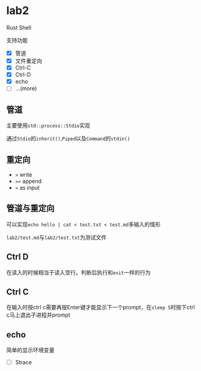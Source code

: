 # lab2

Rust Shell

支持功能
- [X] 管道
- [X] 文件重定向
- [X] Ctrl-C
- [X] Ctrl-D
- [X] echo
- [ ] ...(more)

## 管道

主要使用`std::process::Stdio`实现

通过`Stdio`的`inherit()`,`Piped`以及`Command`的`stdin()`

## 重定向

-   `>` write
-   `>>` append
-   `<` as input

## 管道与重定向

可以实现`echo hello | cat < test.txt < test.md`多输入的情形

`lab2/test.md`与`lab2/test.txt`为测试文件

## Ctrl D

在读入的时候相当于读入空行。判断后执行和`exit`一样的行为

## Ctrl C

在输入时按ctrl c需要再按Enter键才能显示下一个prompt，在`sleep 5`时按下ctrl c马上退出子进程并prompt

## echo

简单的显示环境变量

- [ ] Strace